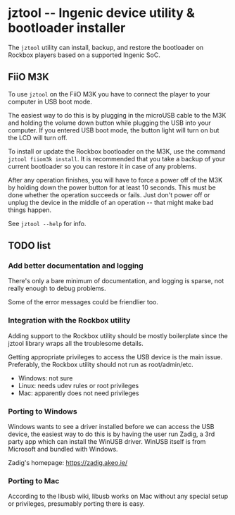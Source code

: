 # jztool -- Ingenic device utility & bootloader installer

The `jztool` utility can install, backup, and restore the bootloader on
Rockbox players based on a supported Ingenic SoC.

## FiiO M3K

To use `jztool` on the FiiO M3K you have to connect the player to your
computer in USB boot mode.

The easiest way to do this is by plugging in the microUSB cable to the M3K
and holding the volume down button while plugging the USB into your computer.
If you entered USB boot mode, the button light will turn on but the LCD will
turn off.

To install or update the Rockbox bootloader on the M3K, use the command
`jztool fiiom3k install`. It is recommended that you take a backup of your
current bootloader so you can restore it in case of any problems.

After any operation finishes, you will have to force a power off of the M3K
by holding down the power button for at least 10 seconds. This must be done
whether the operation succeeds or fails. Just don't power off or unplug the
device in the middle of an operation -- that might make bad things happen.

See `jztool --help` for info.

## TODO list

### Add better documentation and logging

There's only a bare minimum of documentation, and logging is sparse, not
really enough to debug problems.

Some of the error messages could be friendlier too.

### Integration with the Rockbox utility

Adding support to the Rockbox utility should be mostly boilerplate since the
jztool library wraps all the troublesome details.

Getting appropriate privileges to access the USB device is the main issue.
Preferably, the Rockbox utility should not run as root/admin/etc.

- Windows: not sure
- Linux: needs udev rules or root privileges
- Mac: apparently does not need privileges

### Porting to Windows

Windows wants to see a driver installed before we can access the USB device,
the easiest way to do this is by having the user run Zadig, a 3rd party app
which can install the WinUSB driver. WinUSB itself is from Microsoft and
bundled with Windows.

Zadig's homepage: https://zadig.akeo.ie/

### Porting to Mac

According to the libusb wiki, libusb works on Mac without any special setup or
privileges, presumably porting there is easy.
